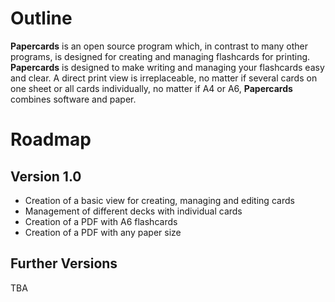 # Outline
**Papercards** is an open source program which, in contrast to many other programs, is designed for creating and managing flashcards for printing.
**Papercards** is designed to make writing and managing your flashcards easy and clear.
A direct print view is irreplaceable, no matter if several cards on one sheet or all cards individually, no matter if A4 or A6, **Papercards** combines software and paper.

# Roadmap
## Version 1.0
- Creation of a basic view for creating, managing and editing cards
- Management of different decks with individual cards
- Creation of a PDF with A6 flashcards
- Creation of a PDF with any paper size

## Further Versions
TBA
